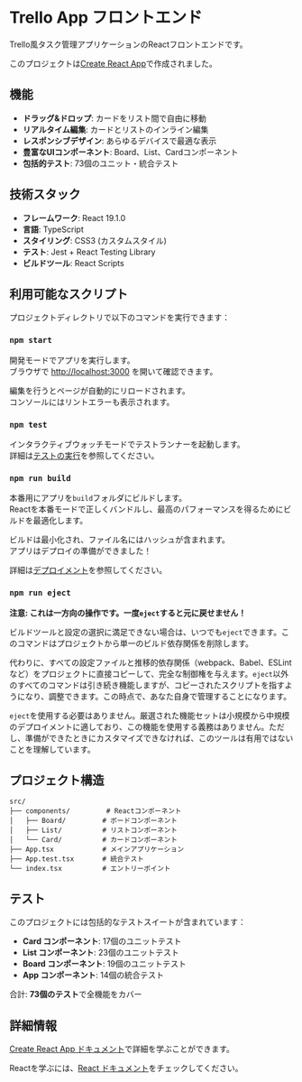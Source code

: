 # Trello App フロントエンド

Trello風タスク管理アプリケーションのReactフロントエンドです。

このプロジェクトは[Create React App](https://github.com/facebook/create-react-app)で作成されました。

## 機能

- **ドラッグ&ドロップ**: カードをリスト間で自由に移動
- **リアルタイム編集**: カードとリストのインライン編集
- **レスポンシブデザイン**: あらゆるデバイスで最適な表示
- **豊富なUIコンポーネント**: Board、List、Cardコンポーネント
- **包括的テスト**: 73個のユニット・統合テスト

## 技術スタック

- **フレームワーク**: React 19.1.0
- **言語**: TypeScript
- **スタイリング**: CSS3 (カスタムスタイル)
- **テスト**: Jest + React Testing Library
- **ビルドツール**: React Scripts

## 利用可能なスクリプト

プロジェクトディレクトリで以下のコマンドを実行できます：

### `npm start`

開発モードでアプリを実行します。\
ブラウザで [http://localhost:3000](http://localhost:3000) を開いて確認できます。

編集を行うとページが自動的にリロードされます。\
コンソールにはリントエラーも表示されます。

### `npm test`

インタラクティブウォッチモードでテストランナーを起動します。\
詳細は[テストの実行](https://facebook.github.io/create-react-app/docs/running-tests)を参照してください。

### `npm run build`

本番用にアプリを`build`フォルダにビルドします。\
Reactを本番モードで正しくバンドルし、最高のパフォーマンスを得るためにビルドを最適化します。

ビルドは最小化され、ファイル名にはハッシュが含まれます。\
アプリはデプロイの準備ができました！

詳細は[デプロイメント](https://facebook.github.io/create-react-app/docs/deployment)を参照してください。

### `npm run eject`

**注意: これは一方向の操作です。一度`eject`すると元に戻せません！**

ビルドツールと設定の選択に満足できない場合は、いつでも`eject`できます。このコマンドはプロジェクトから単一のビルド依存関係を削除します。

代わりに、すべての設定ファイルと推移的依存関係（webpack、Babel、ESLintなど）をプロジェクトに直接コピーして、完全な制御権を与えます。`eject`以外のすべてのコマンドは引き続き機能しますが、コピーされたスクリプトを指すようになり、調整できます。この時点で、あなた自身で管理することになります。

`eject`を使用する必要はありません。厳選された機能セットは小規模から中規模のデプロイメントに適しており、この機能を使用する義務はありません。ただし、準備ができたときにカスタマイズできなければ、このツールは有用ではないことを理解しています。

## プロジェクト構造

```
src/
├── components/         # Reactコンポーネント
│   ├── Board/         # ボードコンポーネント
│   ├── List/          # リストコンポーネント
│   └── Card/          # カードコンポーネント
├── App.tsx            # メインアプリケーション
├── App.test.tsx       # 統合テスト
└── index.tsx          # エントリーポイント
```

## テスト

このプロジェクトには包括的なテストスイートが含まれています：

- **Card コンポーネント**: 17個のユニットテスト
- **List コンポーネント**: 23個のユニットテスト  
- **Board コンポーネント**: 19個のユニットテスト
- **App コンポーネント**: 14個の統合テスト

合計: **73個のテスト**で全機能をカバー

## 詳細情報

[Create React App ドキュメント](https://facebook.github.io/create-react-app/docs/getting-started)で詳細を学ぶことができます。

Reactを学ぶには、[React ドキュメント](https://reactjs.org/)をチェックしてください。